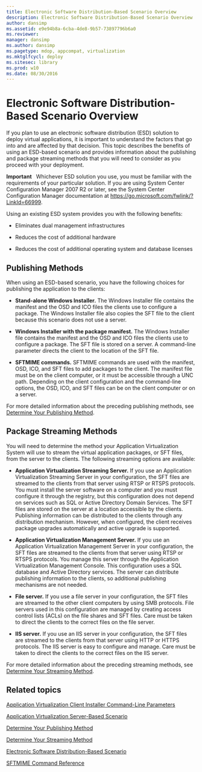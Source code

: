 ```yaml
---
title: Electronic Software Distribution-Based Scenario Overview
description: Electronic Software Distribution-Based Scenario Overview
author: dansimp
ms.assetid: e9e94b8a-6cba-4de8-9b57-73897796b6a0
ms.reviewer: 
manager: dansimp
ms.author: dansimp
ms.pagetype: mdop, appcompat, virtualization
ms.mktglfcycl: deploy
ms.sitesec: library
ms.prod: w10
ms.date: 08/30/2016
---
```



# Electronic Software Distribution-Based Scenario Overview


If you plan to use an electronic software distribution (ESD) solution to deploy virtual applications, it is important to understand the factors that go into and are affected by that decision. This topic describes the benefits of using an ESD-based scenario and provides information about the publishing and package streaming methods that you will need to consider as you proceed with your deployment.

**Important**  
Whichever ESD solution you use, you must be familiar with the requirements of your particular solution. If you are using System Center Configuration Manager 2007 R2 or later, see the System Center Configuration Manager documentation at <https://go.microsoft.com/fwlink/?LinkId=66999>.

 

Using an existing ESD system provides you with the following benefits:

-   Eliminates dual management infrastructures

-   Reduces the cost of additional hardware

-   Reduces the cost of additional operating system and database licenses

## Publishing Methods


When using an ESD-based scenario, you have the following choices for publishing the application to the clients:

-   **Stand-alone Windows Installer.** The Windows Installer file contains the manifest and the OSD and ICO files the clients use to configure a package. The Windows Installer file also copies the SFT file to the client because this scenario does not use a server.

-   **Windows Installer with the package manifest.** The Windows Installer file contains the manifest and the OSD and ICO files the clients use to configure a package. The SFT file is stored on a server. A command-line parameter directs the client to the location of the SFT file.

-   **SFTMIME commands.** SFTMIME commands are used with the manifest, OSD, ICO, and SFT files to add packages to the client. The manifest file must be on the client computer, or it must be accessible through a UNC path. Depending on the client configuration and the command-line options, the OSD, ICO, and SFT files can be on the client computer or on a server.

For more detailed information about the preceding publishing methods, see [Determine Your Publishing Method](determine-your-publishing-method.md).

## Package Streaming Methods


You will need to determine the method your Application Virtualization System will use to stream the virtual application packages, or SFT files, from the server to the clients. The following streaming options are available:

-   **Application Virtualization Streaming Server.** If you use an Application Virtualization Streaming Server in your configuration, the SFT files are streamed to the clients from that server using RTSP or RTSPS protocols. You must install the server software on a computer and you must configure it through the registry, but this configuration does not depend on services such as SQL or Active Directory Domain Services. The SFT files are stored on the server at a location accessible by the clients. Publishing information can be distributed to the clients through any distribution mechanism. However, when configured, the client receives package upgrades automatically and active upgrade is supported.

-   **Application Virtualization Management Server.** If you use an Application Virtualization Management Server in your configuration, the SFT files are streamed to the clients from that server using RTSP or RTSPS protocols. You manage this server through the Application Virtualization Management Console. This configuration uses a SQL database and Active Directory services. The server can distribute publishing information to the clients, so additional publishing mechanisms are not needed.

-   **File server.** If you use a file server in your configuration, the SFT files are streamed to the other client computers by using SMB protocols. File servers used in this configuration are managed by creating access control lists (ACLs) on the file shares and SFT files. Care must be taken to direct the clients to the correct files on the file server.

-   **IIS server.** If you use an IIS server in your configuration, the SFT files are streamed to the clients from that server using HTTP or HTTPS protocols. The IIS server is easy to configure and manage. Care must be taken to direct the clients to the correct files on the IIS server.

For more detailed information about the preceding streaming methods, see [Determine Your Streaming Method](determine-your-streaming-method.md).

## Related topics


[Application Virtualization Client Installer Command-Line Parameters](application-virtualization-client-installer-command-line-parameters.md)

[Application Virtualization Server-Based Scenario](application-virtualization-server-based-scenario.md)

[Determine Your Publishing Method](determine-your-publishing-method.md)

[Determine Your Streaming Method](determine-your-streaming-method.md)

[Electronic Software Distribution-Based Scenario](electronic-software-distribution-based-scenario.md)

[SFTMIME Command Reference](sftmime--command-reference.md)

 

 





